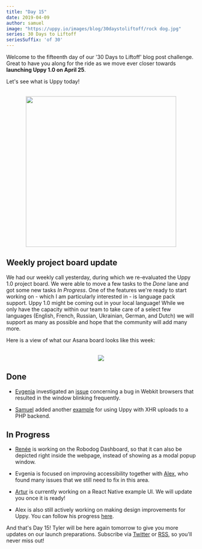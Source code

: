 ```yaml
---
title: "Day 15"
date: 2019-04-09
author: samuel
image: "https://uppy.io/images/blog/30daystoliftoff/rock dog.jpg"
series: 30 Days to Liftoff
seriesSuffix: 'of 30'
---
```


Welcome to the fifteenth day of our '30 Days to Liftoff' blog post challenge. Great to have you along for the ride as we move ever closer towards **launching Uppy 1.0 on April 25**. 

Let's see what is Uppy today!

<center><br /><img width="400" src="/images/blog/30daystoliftoff/day15.jpg"><br /></center>

<!--more-->

## Weekly project board update

We had our weekly call yesterday, during which we re-evaluated the Uppy 1.0 project board. We were able to move a few tasks to the _Done_ lane and got some new tasks _In Progress_. One of the features we're ready to start working on - which I am particularly interested in - is language pack support. Uppy 1.0 might be coming out in your local language! While we only have the capacity within our team to take care of a select few languages (English, French, Russian, Ukrainian, German, and Dutch) we will support as many as possible and hope that the community will add many more. 

Here is a view of what our Asana board looks like this week:

<center><br /><img src="/images/blog/30daystoliftoff/2019-04-09-asana-board.png"><br /></center>


## Done

- [Evgenia](https://github.com/lakesare) investigated an [issue](https://github.com/transloadit/uppy/pull/1400#issuecomment-481039845) concerning a bug in Webkit browsers that resulted in the window blinking frequently.

- [Samuel](https://github.com/samuelayo) added another [example](https://github.com/transloadit/uppy/pull/1389) for using Uppy with XHR uploads to a PHP backend.


## In Progress

- [Renée](https://github.com/goto-bus-stop) is working on the Robodog Dashboard, so that it can also be depicted right inside the webpage, instead of showing as a modal popup window.

- Evgenia is focused on improving accessibility together with [Alex](https://github.com/nqst), who found many issues that we still need to fix in this area.

- [Artur](https://github.com/arturi) is currently working on a React Native example UI. We will update you once it is ready! 

- Alex is also still actively working on making design improvements for Uppy. You can follow his progress [here](https://github.com/nqst/uppy/commits/design-facelift).


And that's Day 15! Tyler will be here again tomorrow to give you more updates on our launch preparations. Subscribe via [Twitter](https://twitter.com/uppy_io) or [RSS](https://uppy.io/atom.xml), so you'll never miss out!
